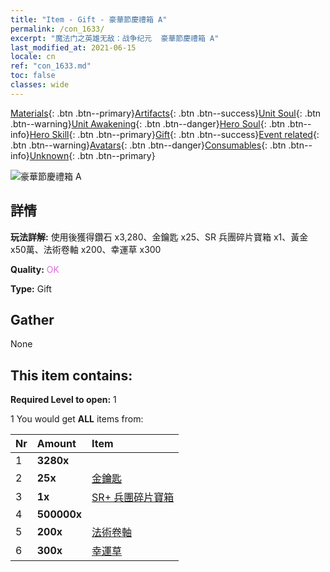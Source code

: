 ```yaml
---
title: "Item - Gift - 豪華節慶禮箱 A"
permalink: /con_1633/
excerpt: "魔法门之英雄无敌：战争纪元  豪華節慶禮箱 A"
last_modified_at: 2021-06-15
locale: cn
ref: "con_1633.md"
toc: false
classes: wide
---
```

 [Materials](/ItemsCN/){: .btn .btn--primary}[Artifacts](/ItemsCN/Artifacts/){: .btn .btn--success}[Unit Soul](/ItemsCN/UnitSoul/){: .btn .btn--warning}[Unit Awakening](/ItemsCN/UnitAwakening/){: .btn .btn--danger}[Hero Soul](/ItemsCN/HeroSoul/){: .btn .btn--info}[Hero Skill](/ItemsCN/HeroSkill/){: .btn .btn--primary}[Gift](/ItemsCN/Gift/){: .btn .btn--success}[Event related](/ItemsCN/Events/){: .btn .btn--warning}[Avatars](/ItemsCN/Avatars/){: .btn .btn--danger}[Consumables](/ItemsCN/Consumables/){: .btn .btn--info}[Unknown](/ItemsCN/Unknown/){: .btn .btn--primary}

 ![豪華節慶禮箱 A](/images/t/i_907249.png)

## 詳情
 **玩法詳解:** 使用後獲得鑽石 x3,280、金鑰匙 x25、SR 兵團碎片寶箱 x1、黃金 x50萬、法術卷軸 x200、幸運草 x300

 **Quality:** <span style="color: #DA70D6">OK</span>

 **Type:** Gift

## Gather

  None

## This item contains:

 **Required Level to open:** 1

 1 You would get **ALL** items  from:

  | Nr | Amount |     Item    |
  |:---|:-------|:------------|
  | 1 |  **3280x** | <i class="fas fa-gem"/> |  | 
  | 2 |  **25x** | [金鑰匙](/cn/Items/con_783/) |  | 
  | 3 |  **1x** | [SR+ 兵團碎片寶箱](/cn/Items/con_1598/) |  | 
  | 4 |  **500000x** | <i class="fas fa-coins"/> |  | 
  | 5 |  **200x** | [法術卷軸](/cn/Items/con_694/) |  | 
  | 6 |  **300x** | [幸運草](/cn/Items/con_537/) |  | 
